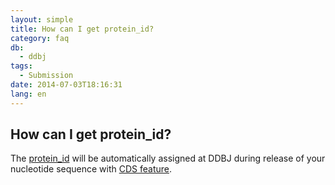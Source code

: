 ```yaml
---
layout: simple
title: How can I get protein_id?
category: faq
db:
  - ddbj
tags: 
  - Submission
date: 2014-07-03T18:16:31
lang: en
---
```


## How can I get protein_id?

<p>The <a href="/ddbj/qualifiers-e.html#protein_id">protein_id</a> will be automatically assigned at DDBJ during release of your nucleotide sequence with <a href="/ddbj/cds-e.html">CDS feature</a>. </p>
